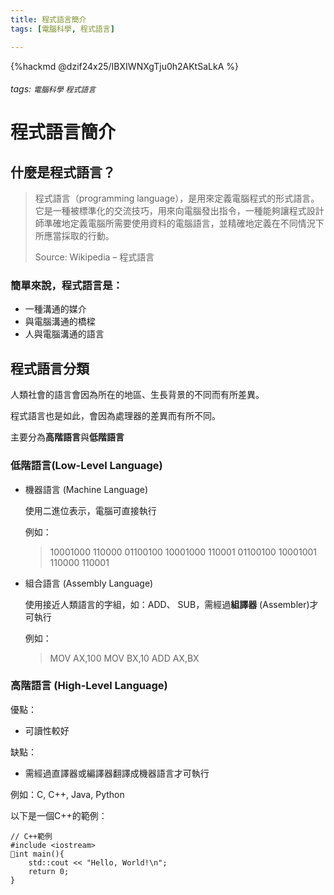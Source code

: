 ```yaml
---
title: 程式語言簡介
tags: [電腦科學, 程式語言]

---
```


{%hackmd  @dzif24x25/IBXIWNXgTju0h2AKtSaLkA %}

###### tags: `電腦科學` `程式語言`

# 程式語言簡介

## 什麼是程式語言？

>程式語言（programming language），是用來定義電腦程式的形式語言。它是一種被標準化的交流技巧，用來向電腦發出指令，一種能夠讓程式設計師準確地定義電腦所需要使用資料的電腦語言，並精確地定義在不同情況下所應當採取的行動。
>
> Source: Wikipedia – 程式語言

### 簡單來說，程式語言是：
* 一種溝通的媒介
* 與電腦溝通的橋樑
* 人與電腦溝通的語言

## 程式語言分類
人類社會的語言會因為所在的地區、生長背景的不同而有所差異。

程式語言也是如此，會因為處理器的差異而有所不同。

主要分為**高階語言**與**低階語言**

### 低階語言(Low-Level Language)
* 機器語言 (Machine Language)

  使用二進位表示，電腦可直接執行
  
  例如：
  >10001000 110000 01100100
   10001000 110001 01100100
   10001001 110000 110001
   
* 組合語言 (Assembly Language)

  使用接近人類語言的字組，如：ADD、  SUB，需經過**組譯器** (Assembler)才可執行
  
  例如：
  >MOV AX,100
   MOV BX,10
   ADD AX,BX

### 高階語言 (High-Level Language)
優點：
* 可讀性較好

缺點：
* 需經過直譯器或編譯器翻譯成機器語言才可執行

例如：C, C++, Java, Python

以下是一個C++的範例：
```cpp=
// C++範例
#include <iostream>
int main(){
    std::cout << "Hello, World!\n";
    return 0;
}
```








